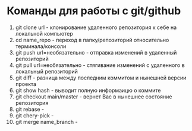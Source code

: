 # Команды для работы с git/github

1. git clone url - клонирование удаленного репозитория к себе на локальной компьютер
2. cd name_repo - переход в папку/репозиторий относительно терминала/консоли
3. git push url=необязательно - отправка изменений в удаленный репозиторий
4. git pull url=необязательно - стягивание изменений с удаленного в локальный репозиторий
5. git diff - разница между последним коммитом и нынешней версии проекта
6. git show hash - выводит полную информаицю о коммите 
7. git checkout main/master - вернет Вас в нынешнее состояние репозитория
8. git rebase - 
9. git chery-pick - 
10. git merge name_branch - 